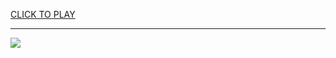 
<a href="https://premium76.site?title=super_smash_flash_2_unblocked_66_games&ref=13M">CLICK TO PLAY</a></h3>
<hr>

<a href="https://premium76.site?title=super_smash_flash_2_unblocked_66_games&ref=13M"><img src="https://clearcache.store/games.png"></a>



